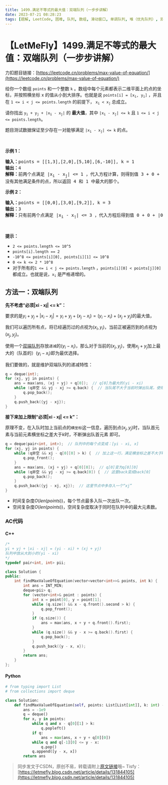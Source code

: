 ```yaml
---
title: 1499.满足不等式的最大值：双端队列（一步步讲解）
date: 2023-07-21 08:28:23
tags: [题解, LeetCode, 困难, 队列, 数组, 滑动窗口, 单调队列, 堆（优先队列）, 双端队列]
---
```


# 【LetMeFly】1499.满足不等式的最大值：双端队列（一步步讲解）

力扣题目链接：[https://leetcode.cn/problems/max-value-of-equation/](https://leetcode.cn/problems/max-value-of-equation/)

<p>给你一个数组 <code>points</code> 和一个整数 <code>k</code> 。数组中每个元素都表示二维平面上的点的坐标，并按照横坐标 x 的值从小到大排序。也就是说 <code>points[i] = [x<sub>i</sub>, y<sub>i</sub>]</code> ，并且在 <code>1 &lt;= i &lt; j &lt;= points.length</code> 的前提下， <code>x<sub>i</sub> &lt; x<sub>j</sub></code> 总成立。</p>

<p>请你找出<em> </em><code>y<sub>i</sub>&nbsp;+ y<sub>j</sub>&nbsp;+ |x<sub>i</sub>&nbsp;- x<sub>j</sub>|</code> 的 <strong>最大值</strong>，其中 <code>|x<sub>i</sub>&nbsp;- x<sub>j</sub>|&nbsp;&lt;= k</code> 且 <code>1 &lt;= i &lt; j &lt;= points.length</code>。</p>

<p>题目测试数据保证至少存在一对能够满足 <code>|x<sub>i</sub>&nbsp;- x<sub>j</sub>|&nbsp;&lt;= k</code> 的点。</p>

<p>&nbsp;</p>

<p><strong>示例 1：</strong></p>

<pre><strong>输入：</strong>points = [[1,3],[2,0],[5,10],[6,-10]], k = 1
<strong>输出：</strong>4
<strong>解释：</strong>前两个点满足 |x<sub>i</sub>&nbsp;- x<sub>j</sub>| &lt;= 1 ，代入方程计算，则得到值 3 + 0 + |1 - 2| = 4 。第三个和第四个点也满足条件，得到值 10 + -10 + |5 - 6| = 1 。
没有其他满足条件的点，所以返回 4 和 1 中最大的那个。</pre>

<p><strong>示例 2：</strong></p>

<pre><strong>输入：</strong>points = [[0,0],[3,0],[9,2]], k = 3
<strong>输出：</strong>3
<strong>解释：</strong>只有前两个点满足 |x<sub>i</sub>&nbsp;- x<sub>j</sub>| &lt;= 3 ，代入方程后得到值 0 + 0 + |0 - 3| = 3 。
</pre>

<p>&nbsp;</p>

<p><strong>提示：</strong></p>

<ul>
	<li><code>2 &lt;= points.length &lt;= 10^5</code></li>
	<li><code>points[i].length == 2</code></li>
	<li><code>-10^8&nbsp;&lt;= points[i][0], points[i][1] &lt;= 10^8</code></li>
	<li><code>0 &lt;= k &lt;= 2 * 10^8</code></li>
	<li>对于所有的<code>1 &lt;= i &lt; j &lt;= points.length</code> ，<code>points[i][0] &lt; points[j][0]</code> 都成立。也就是说，<code>x<sub>i</sub></code> 是严格递增的。</li>
</ul>


    
## 方法一：双端队列

**先不考虑“必须|xi - xj| <= k”：**

要求的是$y_i + y_j + |x_i - x_j| = y_i + y_j + (x_j - x_i) = (y_i - x_i) + (x_j + y_j)$的最大值，

我们可以遍历所有点，将已经遍历过的点视为$(x_i, y_i)$，当前正被遍历到的点视为$(x_j, y_j)$。

使用一个[双端队列](https://blog.letmefly.xyz/tags/%E5%8F%8C%E7%AB%AF%E9%98%9F%E5%88%97/)存放```递减```的$(y_i - x_i)$，那么对于当前的$(x_j, y_j)$，使用$x_j + y_j$加上最大的（队首的）$(y_i - x_i)$即为最优选择。

我们要做的，就是维护双端队列的递减特性：

```cpp
q = deque(int);
for (xj, yj in points) {
    ans = max(ans, (xj + yj) + q[0]);  // q[0]为最大的(yi - xi)
    while (q非空 && yj - xj >= q.back) {  // 当队尾不大于当前时弹出队尾，使得当前元素入队后队列仍递减
        q.pop_back();
    }
    q.push_back({yj - xj});
}
```

**接下来加上限制“必须|xi - xj| <= k”：**

原理不变，在入队时加上当前点的```横坐标```这一信息，遍历到点$(x_j, y_j)$时，当队首元素与当前元素横坐标之差大于$k$时，不断弹出队首元素 即可。

```cpp
q = deque(pair<int, int>);  // 队列中的每个点变成：[yi - xi, x]
for (xj, yj in points) {
	while (q非空 && xj - q[0][0] > k) {  // 加上这一行，满足横坐标之差不大于k
		q.pop_front();
	}
    ans = max(ans, (xj + yj) + q[0][0]);  // q[0]变为q[0][0]
    while (q非空 && yj - xj >= q.back[0]) {  // 这里back变成back[0]
        q.pop_back();
    }
    q.push_back({yj - xj, xj});  // 这里节点中多存入一个“xj”
}
```

+ 时间复杂度$O(len(points))$，每个节点最多入队一次出队一次。
+ 空间复杂度$O(len(points))$，空间复杂度取决于同时在队列中的最大元素数。

### AC代码

#### C++

```cpp
/*
yi + yj + |xi - xj| = (yi - xi) + (xj + yj)
队列中放从大到小的(yi - xi)
*/
typedef pair<int, int> pii;

class Solution {
public:
    int findMaxValueOfEquation(vector<vector<int>>& points, int k) {
        int ans = INT_MIN;
        deque<pii> q;
        for (vector<int>& point : points) {
            int x = point[0], y = point[1];
            while (q.size() && x - q.front().second > k) {
                q.pop_front();
            }
            if (q.size()) {
                ans = max(ans, x + y + q.front().first);
            }
            while (q.size() && y - x >= q.back().first) {
                q.pop_back();
            }
            q.push_back({y - x, x});
        }
        return ans;
    }
};
```

#### Python

```python
# from typing import List
# from collections import deque

class Solution:
    def findMaxValueOfEquation(self, points: List[List[int]], k: int) -> int:
        ans = -1e9
        q = deque()
        for x, y in points:
            while q and x - q[0][1] > k:
                q.popleft()
            if q:
                ans = max(ans, x + y + q[0][0])
            while q and q[-1][0] <= y - x:
                q.pop()
            q.append([y - x, x])
        return ans
```

> 同步发文于CSDN，原创不易，转载请附上[原文链接](https://blog.letmefly.xyz/2023/07/21/LeetCode%201499.%E6%BB%A1%E8%B6%B3%E4%B8%8D%E7%AD%89%E5%BC%8F%E7%9A%84%E6%9C%80%E5%A4%A7%E5%80%BC/)哦~
> Tisfy：[https://letmefly.blog.csdn.net/article/details/131844105](https://letmefly.blog.csdn.net/article/details/131844105)
